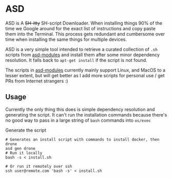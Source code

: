 # ASD
ASD is A ~~SH-itty~~ SH-script Downloader. When installing things 90% of the time we Google around for the exact list of instructions and copy paste them into the Terminal. This process gets redundant and cumbersome over time when installing the same things for multiple devices.

ASD is a very simple tool intended to retrieve a curated collection of `.sh` scripts from [asd-modules](https://github.com/zweicoder/asd-modules) and install them after some minor dependency resolution. It falls back to `apt-get install` if the script is not found.

The scripts in [asd-modules](https://github.com/zweicoder/asd-modules) currently mainly support Linux, and MacOS to a lesser extent, but will get better as I add more scripts for personal use / get PRs from Internet strangers :)


## Usage
Currently the only thing this does is simple dependency resolution and generating the script. It can't run the installation commands because there's no good way to pass in a large string of `bash` commands into `os/exec`

Generate the script

```
# Generates an install script with commands to install docker, then drone
asd gen drone
# Run it locally
bash -s < install.sh

# Or run it remotely over ssh
ssh user@remote.com 'bash -s' < install.sh
```
